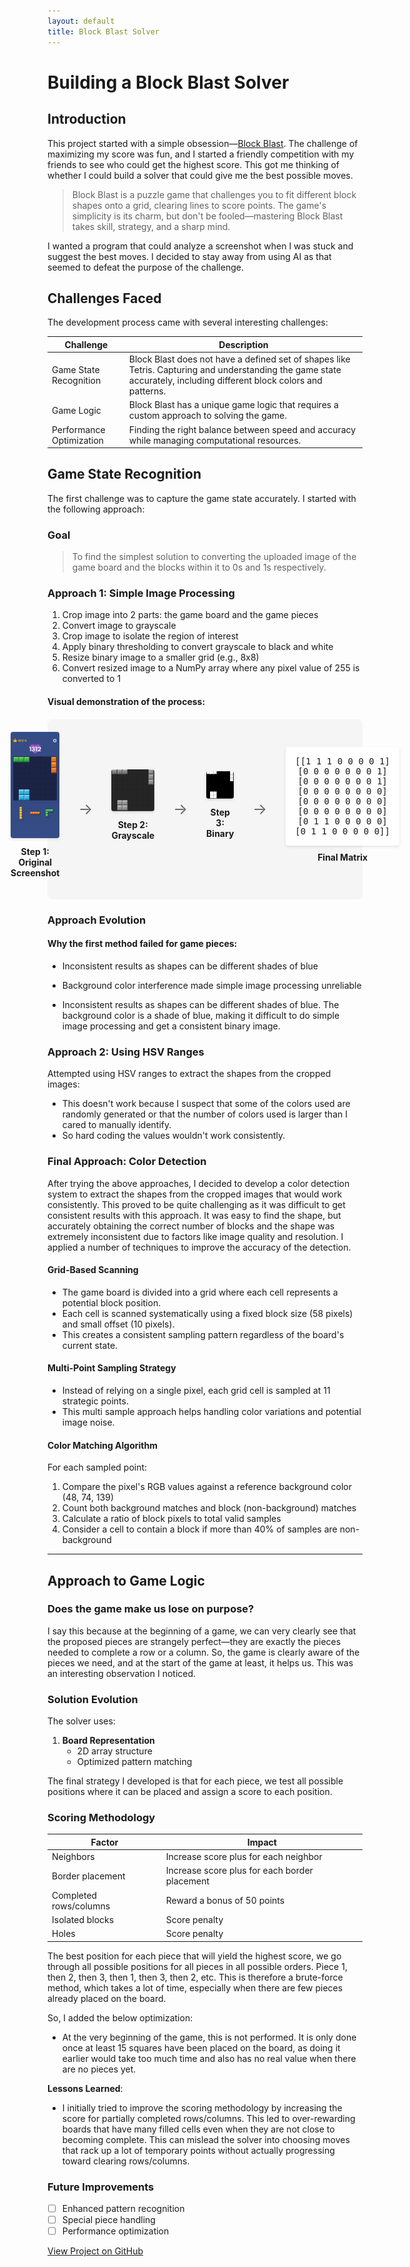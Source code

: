 ```yaml
---
layout: default
title: Block Blast Solver 
---
```


# Building a Block Blast Solver

## Introduction

This project started with a simple obsession—[Block Blast](https://apps.apple.com/us/app/block-blast/id1617391485). The challenge of maximizing my score was fun, and I started a friendly competition with my friends to see who could get the highest score. This got me thinking of whether I could build a solver that could give me the best possible moves.

<blockquote class="highlight">
Block Blast is a puzzle game that challenges you to fit different block shapes onto a grid, clearing lines to score points. The game's simplicity is its charm, but don't be fooled—mastering Block Blast takes skill, strategy, and a sharp mind.
</blockquote>

I wanted a program that could analyze a screenshot when I was stuck and suggest the best moves. I decided to stay away from using AI as that seemed to defeat the purpose of the challenge.

## Challenges Faced

The development process came with several interesting challenges:

| Challenge | Description |
|-----------|-------------|
| Game State Recognition | Block Blast does not have a defined set of shapes like Tetris. Capturing and understanding the game state accurately, including different block colors and patterns. |
| Game Logic | Block Blast has a unique game logic that requires a custom approach to solving the game. |
| Performance Optimization | Finding the right balance between speed and accuracy while managing computational resources. |

## Game State Recognition

The first challenge was to capture the game state accurately. I started with the following approach:

### Goal
> To find the simplest solution to converting the uploaded image of the game board and the blocks within it to 0s and 1s respectively.

### Approach 1: Simple Image Processing

1. Crop image into 2 parts: the game board and the game pieces
2. Convert image to grayscale
3. Crop image to isolate the region of interest
4. Apply binary thresholding to convert grayscale to black and white
5. Resize binary image to a smaller grid (e.g., 8x8)
6. Convert resized image to a NumPy array where any pixel value of 255 is converted to 1

#### Visual demonstration of the process:

<div style='display: flex; gap: 30px; align-items: center; justify-content: center; margin: 20px 0; background-color: #f5f5f5; padding: 20px; border-radius: 8px;'>
  <div style='text-align: center;'>
    <img src='pictures/game_ss.png' alt='Original Game State' style='width:150px; border-radius: 4px; box-shadow: 0 2px 4px rgba(0,0,0,0.1);'>
    <p style='margin-top: 10px; font-weight: bold;'>Step 1: Original Screenshot</p>
  </div>
  
  <div style='color: #666; font-size: 24px;'>→</div>
  
  <div style='text-align: center;'>
    <img src='pictures/grayscale_board.png' alt='Grayscale Conversion' style='width:150px; border-radius: 4px; box-shadow: 0 2px 4px rgba(0,0,0,0.1);'>
    <p style='margin-top: 10px; font-weight: bold;'>Step 2: Grayscale</p>
  </div>
  
  <div style='color: #666; font-size: 24px;'>→</div>
  
  <div style='text-align: center;'>
    <img src='pictures/binary_board.png' alt='Binary Threshold' style='width:150px; border-radius: 4px; box-shadow: 0 2px 4px rgba(0,0,0,0.1);'>
    <p style='margin-top: 10px; font-weight: bold;'>Step 3: Binary</p>
  </div>
  
  <div style='color: #666; font-size: 24px;'>→</div>
  
  <div style='text-align: center;'>
    <pre style='background-color: #fff; padding: 15px; border-radius: 4px; box-shadow: 0 2px 4px rgba(0,0,0,0.1); font-family: monospace; margin: 0;'>[[1 1 1 0 0 0 0 1]
[0 0 0 0 0 0 0 1]
[0 0 0 0 0 0 0 1]
[0 0 0 0 0 0 0 0]
[0 0 0 0 0 0 0 0]
[0 0 0 0 0 0 0 0]
[0 1 1 0 0 0 0 0]
[0 1 1 0 0 0 0 0]]</pre>
    <p style='margin-top: 10px; font-weight: bold;'>Final Matrix</p>
  </div>
</div>

### Approach Evolution

#### Why the first method failed for game pieces:
- Inconsistent results as shapes can be different shades of blue
- Background color interference made simple image processing unreliable

- Inconsistent results as shapes can be different shades of blue. The background color is a shade of blue, making it difficult to do simple image processing and get a consistent binary image.

### Approach 2: Using HSV Ranges

Attempted using HSV ranges to extract the shapes from the cropped images:

- This doesn't work because I suspect that some of the colors used are randomly generated or that the number of colors used is larger than I cared to manually identify.
- So hard coding the values wouldn't work consistently.

### Final Approach: Color Detection

After trying the above approaches, I decided to develop a color detection system to extract the shapes from the cropped images that would work consistently.
This proved to be quite challenging as it was difficult to get consistent results with this approach. It was easy to find the shape, but accurately obtaining the correct number of blocks and the shape was extremely inconsistent due to factors like image quality and resolution. I applied a number of techniques to improve the accuracy of the detection.

#### Grid-Based Scanning
- The game board is divided into a grid where each cell represents a potential block position.
- Each cell is scanned systematically using a fixed block size (58 pixels) and small offset (10 pixels). 
- This creates a consistent sampling pattern regardless of the board's current state.

#### Multi-Point Sampling Strategy
- Instead of relying on a single pixel, each grid cell is sampled at 11 strategic points.
- This multi sample approach helps handling color variations and potential image noise.

#### Color Matching Algorithm
For each sampled point:
1. Compare the pixel's RGB values against a reference background color (48, 74, 139)
2. Count both background matches and block (non-background) matches
3. Calculate a ratio of block pixels to total valid samples
4. Consider a cell to contain a block if more than 40% of samples are non-background

---

## Approach to Game Logic

### Does the game make us lose on purpose?

I say this because at the beginning of a game, we can very clearly see that the proposed pieces are strangely perfect—they are exactly the pieces needed to complete a row or a column. So, the game is clearly aware of the pieces we need, and at the start of the game at least, it helps us. This was an interesting observation I noticed.

### Solution Evolution

The solver uses:

1. **Board Representation**
   - 2D array structure
   - Optimized pattern matching

The final strategy I developed is that for each piece, we test all possible positions where it can be placed and assign a score to each position.

### Scoring Methodology

| Factor | Impact |
|--------|---------|
| Neighbors | Increase score plus for each neighbor |
| Border placement | Increase score plus for each border placement |
| Completed rows/columns | Reward a bonus of 50 points|
| Isolated blocks | Score penalty |
| Holes | Score penalty |



The best position for each piece that will yield the highest score, we go through all possible positions for all pieces in all possible orders. Piece 1, then 2, then 3, then 1, then 3, then 2, etc. This is therefore a brute-force method, which takes a lot of time, especially when there are few pieces already placed on the board.

So, I added the below optimization:

- At the very beginning of the game, this is not performed. It is only done once at least 15 squares have been placed on the board, as doing it earlier would take too much time and also has no real value when there are no pieces yet.

**Lessons Learned**:

- I initially tried to improve the scoring methodology by increasing the score for partially completed rows/columns. This led to over-rewarding boards that have many filled cells even when they are not close to becoming complete. This can mislead the solver into choosing moves that rack up a lot of temporary points without actually progressing toward clearing rows/columns.

### Future Improvements
- [ ] Enhanced pattern recognition
- [ ] Special piece handling
- [ ] Performance optimization

[View Project on GitHub](https://github.com/vineeth14/BlockBlastSolver) 